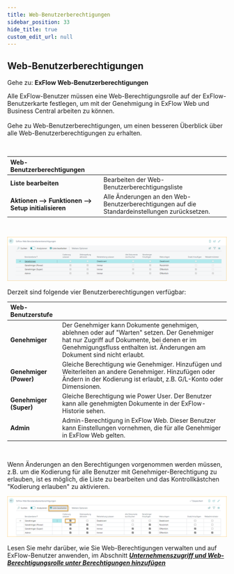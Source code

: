 ```yaml
---
title: Web-Benutzerberechtigungen
sidebar_position: 33
hide_title: true
custom_edit_url: null
---
```

## Web-Benutzerberechtigungen

Gehe zu: **ExFlow Web-Benutzerberechtigungen**

Alle ExFlow-Benutzer müssen eine Web-Berechtigungsrolle auf der ExFlow-Benutzerkarte festlegen, um mit der Genehmigung in ExFlow Web und Business Central arbeiten zu können.<br/><br/>
Gehe zu Web-Benutzerberechtigungen, um einen besseren Überblick über alle Web-Benutzerberechtigungen zu erhalten.

<br/>

|Web-Benutzerberechtigungen |    |
|:-|:-|
|**Liste bearbeiten**| Bearbeiten der Web-Benutzerberechtigungsliste
|**Aktionen --> Funktionen --> Setup initialisieren**| Alle Änderungen an den Web-Benutzerberechtigungen auf die Standardeinstellungen zurücksetzen.

<br/>

![web user permissions](../../images/exflow-web-user-level-permissions-001.png)

Derzeit sind folgende vier Benutzerberechtigungen verfügbar:<br/>

| Web-Benutzerstufe |    |
|:-|:-|
|**Genehmiger**| Der Genehmiger kann Dokumente genehmigen, ablehnen oder auf "Warten" setzen. Der Genehmiger hat nur Zugriff auf Dokumente, bei denen er im Genehmigungsfluss enthalten ist. Änderungen am Dokument sind nicht erlaubt.
|**Genehmiger (Power)**| Gleiche Berechtigung wie Genehmiger. Hinzufügen und Weiterleiten an andere Genehmiger. Hinzufügen oder Ändern in der Kodierung ist erlaubt, z.B. G/L-Konto oder Dimensionen.
|**Genehmiger (Super)**| Gleiche Berechtigung wie Power User. Der Benutzer kann alle genehmigten Dokumente in der ExFlow-Historie sehen.
|**Admin**| Admin-Berechtigung in ExFlow Web. Dieser Benutzer kann Einstellungen vornehmen, die für alle Genehmiger in ExFlow Web gelten.

<br/>

Wenn Änderungen an den Berechtigungen vorgenommen werden müssen, z.B. um die Kodierung für alle Benutzer mit Genehmiger-Berechtigung zu erlauben, ist es möglich, die Liste zu bearbeiten und das Kontrollkästchen "Kodierung erlauben" zu aktivieren.
<br/>

![web user permissions](../../images/exflow-web-user-level-permissions-002.png)

Lesen Sie mehr darüber, wie Sie Web-Berechtigungen verwalten und auf ExFlow-Benutzer anwenden, im Abschnitt [***Unternehmenszugriff und Web-Berechtigungsrolle unter Berechtigungen hinzufügen***](https://docs.exflow.cloud/business-central/docs/user-manual/business-functionality/exflow-user#add-company-access-and-web-permission-role-under-permissions)


